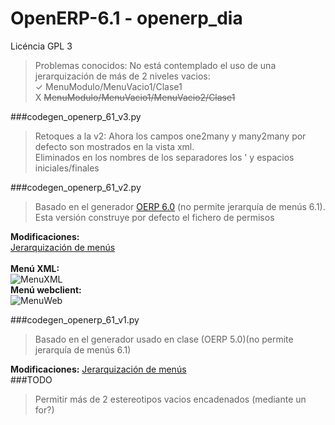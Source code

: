 # OpenERP-6.1 - openerp_dia
Licéncia GPL 3
>Problemas conocidos: No está contemplado el uso de una jerarquización de más de 2 niveles vacios:<br>
 ✓ MenuModulo/MenuVacio1/Clase1<br>
 X ~~MenuModulo/MenuVacio1/MenuVacio2/Clase1~~<br>
 
###codegen_openerp_61_v3.py
  >Retoques a la v2:
  Ahora los campos one2many y many2many por defecto son mostrados en la vista xml.<br>
  Eliminados en los nombres de los separadores los ' y espacios iniciales/finales

###codegen_openerp_61_v2.py
  >Basado en el generador <a href="https://code.launchpad.net/~openerp-commiter/openobject-addons/extra-6.0">OERP 6.0</a> (no permite jerarquía de menús 6.1).<br>
  >Esta versión construye por defecto el fichero de permisos
  
  <strong>Modificaciones:</strong><br>
<a href="https://github.com/jaumarar/OpenERP-6.1/blob/master/openerp_dia/codegen_openerp_61_v2.py#L310">Jerarquización de menús</a><br>
  <br><strong>Menú XML:</strong><br>
  ![MenuXML](http://i.imgur.com/QJkVHbK.jpg)
  <br><strong>Menú webclient:</strong><br>
  ![MenuWeb](http://i.imgur.com/5o4qh6I.jpg)

###codegen_openerp_61_v1.py
  >Basado en el generador usado en clase (OERP 5.0)(no permite jerarquía de menús 6.1)
  
  <strong>Modificaciones:</strong>
    <a href="https://github.com/jaumarar/OpenERP-6.1/blob/master/openerp_dia/codegen_openerp_61_v1.py#L236">Jerarquización de menús</a><br>
###TODO
  >Permitir más de 2 estereotipos vacios encadenados (mediante un for?)
